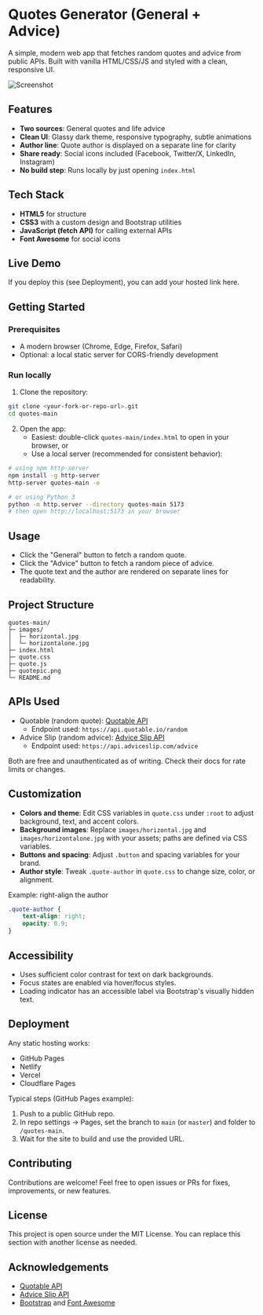 # Quotes Generator (General + Advice)

A simple, modern web app that fetches random quotes and advice from public APIs. Built with vanilla HTML/CSS/JS and styled with a clean, responsive UI.

![Screenshot](quotes-main/quotepic.png)

## Features
- **Two sources**: General quotes and life advice
- **Clean UI**: Glassy dark theme, responsive typography, subtle animations
- **Author line**: Quote author is displayed on a separate line for clarity
- **Share ready**: Social icons included (Facebook, Twitter/X, LinkedIn, Instagram)
- **No build step**: Runs locally by just opening `index.html`

## Tech Stack
- **HTML5** for structure
- **CSS3** with a custom design and Bootstrap utilities
- **JavaScript (fetch API)** for calling external APIs
- **Font Awesome** for social icons

## Live Demo
If you deploy this (see Deployment), you can add your hosted link here.

## Getting Started

### Prerequisites
- A modern browser (Chrome, Edge, Firefox, Safari)
- Optional: a local static server for CORS-friendly development

### Run locally
1. Clone the repository:
```bash
git clone <your-fork-or-repo-url>.git
cd quotes-main
```
2. Open the app:
   - Easiest: double-click `quotes-main/index.html` to open in your browser, or
   - Use a local server (recommended for consistent behavior):
```bash
# using npm http-server
npm install -g http-server
http-server quotes-main -o

# or using Python 3
python -m http.server --directory quotes-main 5173
# then open http://localhost:5173 in your browser
```

## Usage
- Click the "General" button to fetch a random quote.
- Click the "Advice" button to fetch a random piece of advice.
- The quote text and the author are rendered on separate lines for readability.

## Project Structure
```text
quotes-main/
├─ images/
│  ├─ horizontal.jpg
│  └─ horizontalone.jpg
├─ index.html
├─ quote.css
├─ quote.js
├─ quotepic.png
└─ README.md
```

## APIs Used
- Quotable (random quote): [Quotable API](https://github.com/lukePeavey/quotable)
  - Endpoint used: `https://api.quotable.io/random`
- Advice Slip (random advice): [Advice Slip API](https://api.adviceslip.com/)
  - Endpoint used: `https://api.adviceslip.com/advice`

Both are free and unauthenticated as of writing. Check their docs for rate limits or changes.

## Customization
- **Colors and theme**: Edit CSS variables in `quote.css` under `:root` to adjust background, text, and accent colors.
- **Background images**: Replace `images/horizontal.jpg` and `images/horizontalone.jpg` with your assets; paths are defined via CSS variables.
- **Buttons and spacing**: Adjust `.button` and spacing variables for your brand.
- **Author style**: Tweak `.quote-author` in `quote.css` to change size, color, or alignment.

Example: right-align the author
```css
.quote-author {
    text-align: right;
    opacity: 0.9;
}
```

## Accessibility
- Uses sufficient color contrast for text on dark backgrounds.
- Focus states are enabled via hover/focus styles.
- Loading indicator has an accessible label via Bootstrap's visually hidden text.

## Deployment
Any static hosting works:
- GitHub Pages
- Netlify
- Vercel
- Cloudflare Pages

Typical steps (GitHub Pages example):
1. Push to a public GitHub repo.
2. In repo settings → Pages, set the branch to `main` (or `master`) and folder to `/quotes-main`.
3. Wait for the site to build and use the provided URL.

## Contributing
Contributions are welcome! Feel free to open issues or PRs for fixes, improvements, or new features.

## License
This project is open source under the MIT License. You can replace this section with another license as needed.

## Acknowledgements
- [Quotable API](https://github.com/lukePeavey/quotable)
- [Advice Slip API](https://api.adviceslip.com/)
- [Bootstrap](https://getbootstrap.com/) and [Font Awesome](https://fontawesome.com/)
